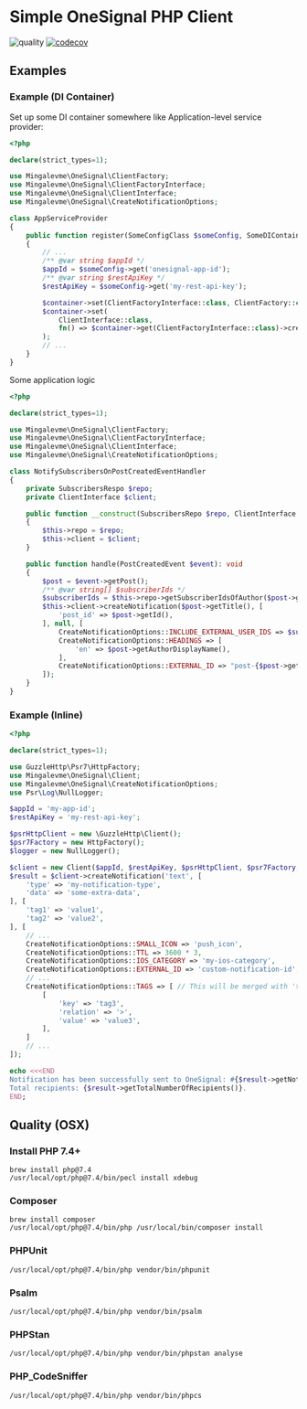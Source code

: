 # Simple OneSignal PHP Client

![quality](https://github.com/mingalevme/onesignal/actions/workflows/quality.yml/badge.svg)
[![codecov](https://codecov.io/gh/mingalevme/onesignal/branch/feature/v2/graph/badge.svg?token=JelfrDfOkJ)](https://codecov.io/gh/mingalevme/onesignal)

## Examples

### Example (DI Container)

Set up some DI container somewhere like Application-level service provider:

```php
<?php

declare(strict_types=1);

use Mingalevme\OneSignal\ClientFactory;
use Mingalevme\OneSignal\ClientFactoryInterface;
use Mingalevme\OneSignal\ClientInterface;
use Mingalevme\OneSignal\CreateNotificationOptions;

class AppServiceProvider
{
    public function register(SomeConfigClass $someConfig, SomeDIContainerClass $container): void
    {
        // ...
        /** @var string $appId */
        $appId = $someConfig->get('onesignal-app-id');
        /** @var string $restApiKey */
        $restApiKey = $someConfig->get('my-rest-api-key');

        $container->set(ClientFactoryInterface::class, ClientFactory::class);
        $container->set(
            ClientInterface::class,
            fn() => $container->get(ClientFactoryInterface::class)->create($appId, $restAPIKey)
        );
        // ...
    }
}
```

Some application logic

```php
<?php

declare(strict_types=1);

use Mingalevme\OneSignal\ClientFactory;
use Mingalevme\OneSignal\ClientFactoryInterface;
use Mingalevme\OneSignal\ClientInterface;
use Mingalevme\OneSignal\CreateNotificationOptions;

class NotifySubscribersOnPostCreatedEventHandler
{
    private SubscribersRespo $repo;
    private ClientInterface $client;

    public function __construct(SubscribersRepo $repo, ClientInterface $client)
    {
        $this->repo = $repo;
        $this->client = $client;
    }

    public function handle(PostCreatedEvent $event): void
    {
        $post = $event->getPost();
        /** @var string[] $subscriberIds */
        $subscriberIds = $this->repo->getSubscriberIdsOfAuthor($post->getAuthorId());
        $this->client->createNotification($post->getTitle(), [
            'post_id' => $post->getId(),
        ], null, [
            CreateNotificationOptions::INCLUDE_EXTERNAL_USER_IDS => $subscriberIds,
            CreateNotificationOptions::HEADINGS => [
                'en' => $post->getAuthorDisplayName(),
            ],
            CreateNotificationOptions::EXTERNAL_ID => "post-{$post->getId()}",
        ]);
    }
}
```

### Example (Inline)

```php
<?php

declare(strict_types=1);

use GuzzleHttp\Psr7\HttpFactory;
use Mingalevme\OneSignal\Client;
use Mingalevme\OneSignal\CreateNotificationOptions;
use Psr\Log\NullLogger;

$appId = 'my-app-id';
$restApiKey = 'my-rest-api-key';

$psrHttpClient = new \GuzzleHttp\Client();
$psr7Factory = new HttpFactory();
$logger = new NullLogger();

$client = new Client($appId, $restApiKey, $psrHttpClient, $psr7Factory, $psr7Factory, $logger);
$result = $client->createNotification('text', [
    'type' => 'my-notification-type',
    'data' => 'some-extra-data',
], [
    'tag1' => 'value1',
    'tag2' => 'value2',
], [
    // ...
    CreateNotificationOptions::SMALL_ICON => 'push_icon',
    CreateNotificationOptions::TTL => 3600 * 3,
    CreateNotificationOptions::IOS_CATEGORY => 'my-ios-category',
    CreateNotificationOptions::EXTERNAL_ID => 'custom-notification-id',
    // ...
    CreateNotificationOptions::TAGS => [ // This will be merged with 'tag1' => 'value1' and 'tag2' => 'value2'
        [
            'key' => 'tag3',
            'relation' => '>',
            'value' => 'value3',
        ],
    ]
    // ...
]);

echo <<<END
Notification has been successfully sent to OneSignal: #{$result->getNotificationId()}.
Total recipients: {$result->getTotalNumberOfRecipients()}.
END;
```

## Quality (OSX)

### Install PHP 7.4+

```shell
brew install php@7.4
/usr/local/opt/php@7.4/bin/pecl install xdebug
```

### Composer

```shell
brew install composer
/usr/local/opt/php@7.4/bin/php /usr/local/bin/composer install
```

### PHPUnit

```shell
/usr/local/opt/php@7.4/bin/php vendor/bin/phpunit
```

### Psalm

```shell
/usr/local/opt/php@7.4/bin/php vendor/bin/psalm
```

### PHPStan

```shell
/usr/local/opt/php@7.4/bin/php vendor/bin/phpstan analyse
```

### PHP_CodeSniffer

```shell
/usr/local/opt/php@7.4/bin/php vendor/bin/phpcs
```
